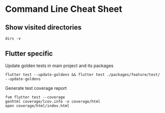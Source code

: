 # Command Line Cheat Sheet

## Show visited directories

```console
dirs -v
```

## Flutter specific

Update golden tests in main project and its packages

```console
flutter test --update-goldens && flutter test ./packages/feature/test/ --update-goldens
```

Generate test coverage report

```console
fvm flutter test --coverage
genhtml coverage/lcov.info -o coverage/html
open coverage/html/index.html
```
